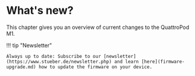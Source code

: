 # What's new?

This chapter gives you an overview of current changes to the QuattroPod M1.

!!! tip "Newsletter"

    Always up to date: Subscribe to our [newsletter](https://www.stueber.de/newsletter.php) and learn [here](firmware-upgrade.md) how to update the firmware on your device.


